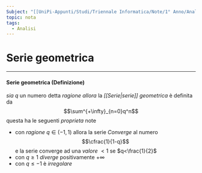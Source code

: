 ```yaml
---
Subject: "[[UniPi-Appunti/Studi/Triennale Informatica/Note/1° Anno/Analisi/Analisi]]"
topic: nota
tags:
  - Analisi
---
```

# Serie geometrica
---
#### Serie geometrica (Definizione) 
_sia_ $q$ un numero detta _ragione_
_allora_ la _[[Serie|serie]] geometrica_ è definita da  $$\sum^{+\infty}_{n=0}q^n$$questa ha le seguenti _proprieta_ note
- con _ragione_ $q \in (-1,1)$ allora la serie _Converge_ al numero $$\cfrac{1}{1-q}$$ e la serie converge ad una _valore_ $<1$ se $q<\frac{1}{2}$
- con  $q\geq 1$ _diverge_ positivamente $+\infty$
- con $q \leq -1$ è _irregolare_ 
